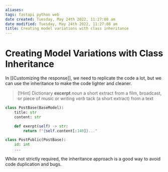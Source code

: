 ```yaml
---
aliases: 
tags: fastapi python web 
date created: Tuesday, May 24th 2022, 11:27:08 am
date modified: Tuesday, May 24th 2022, 11:27:08 am
title: Creating model variations with class inheritance
---
```


# Creating Model Variations with Class Inheritance

In [[Customizing the response]], we need to replicate the code a lot, but we can use the inheritance to make the code lighter and cleaner.

> [!Hint] Dictionary
> **excerpt**
> _noun_
> a short extract from a film, broadcast, or piece of music or writing
> _verb_
> tack (a short extract) from a text

```python
class PostBase(BaseModel):
	title: str
	content: str

	def exerpt(self) -> str:
		return f"{self.content[:140]}..."

class PostPublic(PostBase):
	id: int
	...
```


While not strictly required, the inheritance approach is a good way to avoid code duplication and bugs.
